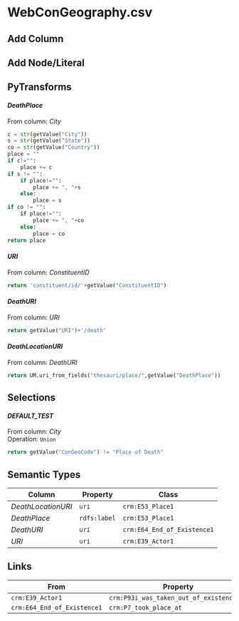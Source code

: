 # WebConGeography.csv

## Add Column

## Add Node/Literal

## PyTransforms
#### _DeathPlace_
From column: _City_
``` python
c = str(getValue("City"))
s = str(getValue("State"))
co = str(getValue("Country"))
place = ""
if c!="":
    place += c
if s != "":
    if place!="":
        place += ", "+s
    else:
        place = s
if co != "":
    if place!="":
        place += ", "+co
    else:
        place = co
return place
```

#### _URI_
From column: _ConstituentID_
``` python
return 'constituent/id/'+getValue("ConstituentID")
```

#### _DeathURI_
From column: _URI_
``` python
return getValue("URI")+'/death'
```

#### _DeathLocationURI_
From column: _DeathURI_
``` python
return UM.uri_from_fields("thesauri/place/",getValue("DeathPlace"))
```


## Selections
#### _DEFAULT_TEST_
From column: _City_
<br>Operation: `Union`
``` python
return getValue("ConGeoCode") != "Place of Death"
```


## Semantic Types
| Column | Property | Class |
|  ----- | -------- | ----- |
| _DeathLocationURI_ | `uri` | `crm:E53_Place1`|
| _DeathPlace_ | `rdfs:label` | `crm:E53_Place1`|
| _DeathURI_ | `uri` | `crm:E64_End_of_Existence1`|
| _URI_ | `uri` | `crm:E39_Actor1`|


## Links
| From | Property | To |
|  --- | -------- | ---|
| `crm:E39_Actor1` | `crm:P93i_was_taken_out_of_existence_by` | `crm:E64_End_of_Existence1`|
| `crm:E64_End_of_Existence1` | `crm:P7_took_place_at` | `crm:E53_Place1`|
